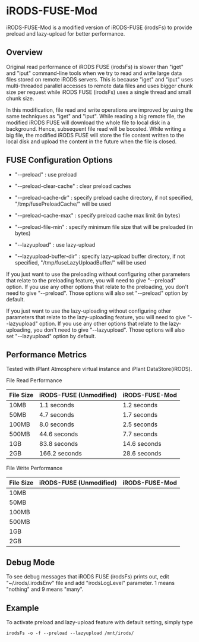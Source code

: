 iRODS-FUSE-Mod
==============

iRODS-FUSE-Mod is a modified version of iRODS-FUSE (irodsFs) to provide preload and lazy-upload for better performance.

Overview
--------

Original read performance of iRODS FUSE (irodsFs) is slower than "iget" and "iput" command-line tools when we try to read and write large data files stored on remote iRODS servers. This is because "iget" and "iput" uses multi-threaded parallel accesses to remote data files and uses bigger chunk size per request while iRODS FUSE (irodsFs) uses a single thread and small chunk size.

In this modification, file read and write operations are improved by using the same techniques as "iget" and "iput". While reading a big remote file, the modified iRODS FUSE will download the whole file to local disk in a background. Hence, subsequent file read will be boosted. While writing a big file, the modified iRODS FUSE will store the file content written to the local disk and upload the content in the future when the file is closed.

FUSE Configuration Options
--------------------------

- "--preload" : use preload
- "--preload-clear-cache" : clear preload caches
- "--preload-cache-dir" : specify preload cache directory, if not specified, "/tmp/fusePreloadCache/" will be used
- "--preload-cache-max" : specify preload cache max limit (in bytes)
- "--preload-file-min" : specify minimum file size that will be preloaded (in bytes)

- "--lazyupload" : use lazy-upload
- "--lazyupload-buffer-dir" : specify lazy-upload buffer directory, if not specified, "/tmp/fuseLazyUploadBuffer/" will be used

If you just want to use the preloading without configuring other parameters that relate to the preloading feature, you will need to give "--preload" option. If you use any other options that relate to the preloading, you don't need to give "--preload". Those options will also set "--preload" option by default.

If you just want to use the lazy-uploading without configuring other parameters that relate to the lazy-uploading feature, you will need to give "--lazyupload" option. If you use any other options that relate to the lazy-uploading, you don't need to give "--lazyupload". Those options will also set "--lazyupload" option by default.

Performance Metrics
-------------------

Tested with iPlant Atmosphere virtual instance and iPlant DataStore(iRODS).

File Read Performance

File Size | iRODS-FUSE (Unmodified) | iRODS-FUSE-Mod
--- | --- | ---
10MB | 1.1 seconds | 1.2 seconds
50MB | 4.7 seconds | 1.7 seconds
100MB | 8.0 seconds | 2.5 seconds
500MB | 44.6 seconds | 7.7 seconds
1GB | 83.8 seconds | 14.6 seconds
2GB | 166.2 seconds | 28.6 seconds

File Write Performance

File Size | iRODS-FUSE (Unmodified) | iRODS-FUSE-Mod
--- | --- | ---
10MB |
50MB |
100MB |
500MB |
1GB |
2GB |

Debug Mode
----------

To see debug messages that iRODS FUSE (irodsFs) prints out, edit "~/.irods/.irodsEnv" file and add "irodsLogLevel" parameter. 1 means "nothing" and 9 means "many".


Example
-------

To activate preload and lazy-upload feature with default setting, simply type

```
irodsFs -o -f --preload --lazyupload /mnt/irods/
```

